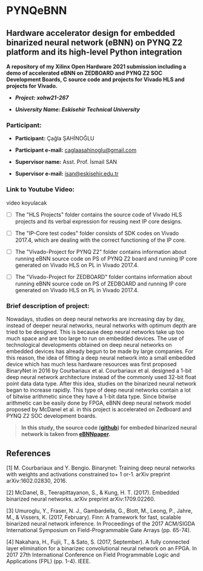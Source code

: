 # PYNQeBNN

## **Hardware accelerator design for embedded binarized neural network (eBNN) on PYNQ Z2 platform and its high-level Python integration**

**A repository of my Xilinx Open Hardware 2021 submission including a demo of accelerated eBNN on ZEDBOARD and PYNQ Z2 SOC Development Boards, C source code and projects for Vivado HLS and projects for Vivado.**

- **_Project: xohw21-267_**

- _**University Name: Eskisehir Technical University**_

### Participant:

- **Participant:** Çağla ŞAHİNOĞLU

- **Participant e-mail:** caglaasahinoglu@gmail.com

- **Supervisor name:** Asst. Prof. İsmail SAN

- **Supervisor e-mail:** isan@eskisehir.edu.tr

### Link to Youtube Video:
video koyulacak



- [ ]  The "HLS Projects" folder contains the source code of Vivado HLS projects and its verbal expression for reusing next IP core designs.

- [ ]  The "IP-Core test codes" folder consists of SDK codes on Vivado 2017.4, which are dealing with the correct functioning of the IP core.

- [ ]  The "Vivado-Project for PYNQ Z2" folder contains information about running eBNN source code on PS of PYNQ Z2 board and running IP core generated on Vivado HLS on PL in Vivado 2017.4.

- [ ]  The "Vivado-Project for ZEDBOARD" folder contains information about running eBNN source code on PS of ZEDBOARD and running IP core generated on Vivado HLS on PL in Vivado 2017.4.

### Brief description of project:
Nowadays, studies on deep neural networks are increasing day by day, instead of deeper neural networks, neural networks with optimum depth are tried to be designed. This is because deep neural networks take up too much space and are too large to run on embedded devices. The use of technological developments obtained on deep neural networks on embedded devices has already begun to be made by large companies. For this reason, the idea of fitting a deep neural network into a small embedded device which has much less hardware resources was first proposed BinaryNet in 2016 by Courbariaux et al. Courbariaux et al. designed a 1-bit deep neural network architecture instead of the commonly used 32-bit float point data data type. After this idea, studies on the binarized neural network began to increase rapidly. This type of deep neural networks contain a lot of bitwise arithmetic since they have a 1-bit data type. Since bitwise arithmetic can be easily done by FPGA, eBNN deep neural network model proposed by McDanel et al. in this project is accelerated on Zedboard and PYNQ Z2 SOC development boards.

> **In this study, the source code ([github](https://github.com/kunglab/ebnn)) for embeded binarized neural network is taken from [eBNNpaper](https://arxiv.org/abs/1709.02260).**

## References

[1] M. Courbariaux and Y. Bengio. Binarynet: Training deep neural networks with weights and activations constrained to+ 1 or-1. arXiv preprint arXiv:1602.02830, 2016.

[2] McDanel, B., Teerapittayanon, S., & Kung, H. T. (2017). Embedded binarized neural networks. arXiv preprint arXiv:1709.02260.

[3] Umuroglu, Y., Fraser, N. J., Gambardella, G., Blott, M., Leong, P., Jahre, M., & Vissers, K. (2017, February). Finn: A framework for fast, scalable binarized neural network inference. In Proceedings of the 2017 ACM/SIGDA International Symposium on Field-Programmable Gate Arrays (pp. 65-74).

[4] Nakahara, H., Fujii, T., & Sato, S. (2017, September). A fully connected layer elimination for a binarizec convolutional neural network on an FPGA. In 2017 27th International Conference on Field Programmable Logic and Applications (FPL) (pp. 1-4). IEEE.



